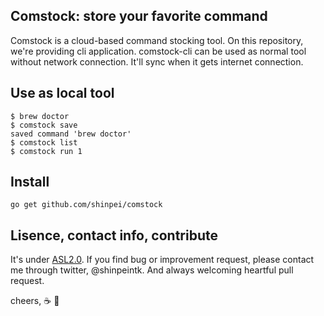 ## Comstock: store your favorite command

Comstock is a cloud-based command stocking tool. On this repository, we're providing cli application. comstock-cli can be used as normal tool without network connection. It'll sync when it gets internet connection.

<!--
## Motivation
We have a plenty of convenient command line tools nowadays, such as `git`, `brew`, `chef`,  Thanks to github, providing commands become a fame for developers, making good tools is now a orner.
-->

## Use as local tool
```
$ brew doctor
$ comstock save
saved command 'brew doctor'
$ comstock list
$ comstock run 1
```

<!--
## Stock command to the cloud
```
$ comstock login
$ comstock push
```
-->

## Install

```
go get github.com/shinpei/comstock
```



## Lisence, contact info, contribute
It's under [ASL2.0](http://www.apache.org/licenses/LICENSE-2.0). If you find bug or improvement request, please contact me through twitter, @shinpeintk. And always welcoming heartful pull request.

cheers, :coffee: :moyai:




